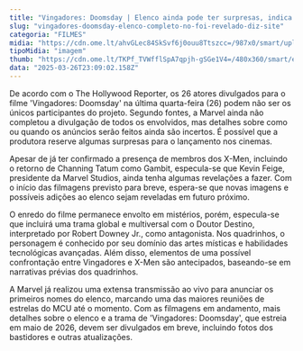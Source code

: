 ```yaml
---
title: "Vingadores: Doomsday | Elenco ainda pode ter surpresas, indica site"
slug: "vingadores-doomsday-elenco-completo-no-foi-revelado-diz-site"
categoria: "FILMES"
midia: "https://cdn.ome.lt/ahvGLec84SkSvf6j0ouu8Ttszcc=/987x0/smart/uploads/conteudo/fotos/Design_sem_nome_-_2025-03-26T195204.297.png"
tipoMidia: "imagem"
thumb: "https://cdn.ome.lt/TKPf_TVWfflSpA7qpjh-gSGe1V4=/480x360/smart/extras/conteudos/Design_sem_nome_-_2025-03-26T195204.297.png"
data: "2025-03-26T23:09:02.158Z"
---
```


De acordo com o The Hollywood Reporter, os 26 atores divulgados para o filme 'Vingadores: Doomsday' na última quarta-feira (26) podem não ser os únicos participantes do projeto. Segundo fontes, a Marvel ainda não completou a divulgação de todos os envolvidos, mas detalhes sobre como ou quando os anúncios serão feitos ainda são incertos. É possível que a produtora reserve algumas surpresas para o lançamento nos cinemas.

Apesar de já ter confirmado a presença de membros dos X-Men, incluindo o retorno de Channing Tatum como Gambit, especula-se que Kevin Feige, presidente da Marvel Studios, ainda tenha algumas revelações a fazer. Com o início das filmagens previsto para breve, espera-se que novas imagens e possíveis adições ao elenco sejam reveladas em futuro próximo.

O enredo do filme permanece envolto em mistérios, porém, especula-se que incluirá uma trama global e multiversal com o Doutor Destino, interpretado por Robert Downey Jr., como antagonista. Nos quadrinhos, o personagem é conhecido por seu domínio das artes místicas e habilidades tecnológicas avançadas. Além disso, elementos de uma possível confrontação entre Vingadores e X-Men são antecipados, baseando-se em narrativas prévias dos quadrinhos.

A Marvel já realizou uma extensa transmissão ao vivo para anunciar os primeiros nomes do elenco, marcando uma das maiores reuniões de estrelas do MCU até o momento. Com as filmagens em andamento, mais detalhes sobre o elenco e a trama de 'Vingadores: Doomsday', que estreia em maio de 2026, devem ser divulgados em breve, incluindo fotos dos bastidores e outras atualizações.